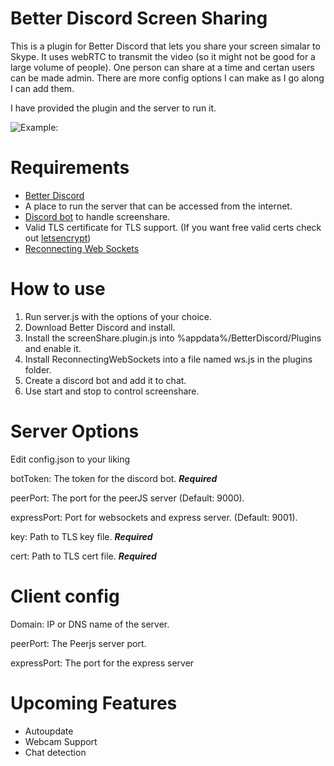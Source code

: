 # Better Discord Screen Sharing

This is a plugin for Better Discord that lets you share your screen simalar to Skype. It uses webRTC to transmit the video (so it might not be good for a large volume of people). One person can share at a time and certan users can be made admin. There are more config options I can make as I go along I can add them.

I have provided the plugin and the server to run it.

![Example:](https://s16.postimg.org/jp7ptckj9/Picture.png)

# Requirements

* [Better Discord](https://github.com/Jiiks/BetterDiscordApp)
* A place to run the server that can be accessed from the internet.
* [Discord bot](https://discordapp.com/developers/applications/) to handle screenshare.
* Valid TLS certificate for TLS support. (If you want free valid certs check out [letsencrypt](https://certbot.eff.org/))
* [Reconnecting Web Sockets](https://github.com/joewalnes/reconnecting-websocket)

# How to use

1. Run server.js with the options of your choice.
2. Download Better Discord and install.
3. Install the screenShare.plugin.js into %appdata%/BetterDiscord/Plugins and enable it.
4. Install ReconnectingWebSockets into a file named ws.js in the plugins folder.
5. Create a discord bot and add it to chat.
6. Use start and stop to control screenshare.

# Server Options

Edit config.json to your liking

botToken: The token for the discord bot. ***Required***

peerPort: The port for the peerJS server (Default: 9000).

expressPort: Port for websockets and express server. (Default: 9001).

key: Path to TLS key file. ***Required***

cert: Path to TLS cert file. ***Required***

# Client config

Domain: IP or DNS name of the server.

peerPort: The Peerjs server port.

expressPort: The port for the express server

# Upcoming Features

* Autoupdate
* Webcam Support
* Chat detection


